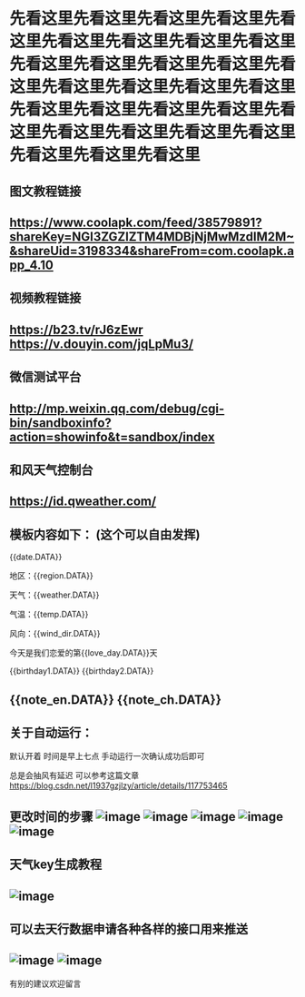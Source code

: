 # 先看这里先看这里先看这里先看这里先看这里先看这里先看这里先看这里先看这里先看这里先看这里先看这里先看这里先看这里先看这里先看这里先看这里先看这里先看这里先看这里先看这里先看这里先看这里先看这里先看这里先看这里先看这里先看这里先看这里先看这里

图文教程链接
----------------------------------------------------------------------------------------------------------------------------------
https://www.coolapk.com/feed/38579891?shareKey=NGI3ZGZlZTM4MDBjNjMwMzdlM2M~&shareUid=3198334&shareFrom=com.coolapk.app_4.10
----------------------------------------------------------------------------------------------------------------------------------
视频教程链接
----------------------------------------------------------------------------------------------------------------------------------
https://b23.tv/rJ6zEwr
https://v.douyin.com/jqLpMu3/
----------------------------------------------------------------------------------------------------------------------------------
微信测试平台
----------------------------------------------------------------------------------------------------------------------------------
http://mp.weixin.qq.com/debug/cgi-bin/sandboxinfo?action=showinfo&t=sandbox/index
----------------------------------------------------------------------------------------------------------------------------------
和风天气控制台
----------------------------------------------------------------------------------------------------------------------------------
https://id.qweather.com/
----------------------------------------------------------------------------------------------------------------------------------
模板内容如下：
(这个可以自由发挥)
----------------------------------------------------------------------------------------------------------------------------------
{{date.DATA}} 

地区：{{region.DATA}} 

天气：{{weather.DATA}} 

气温：{{temp.DATA}} 

风向：{{wind_dir.DATA}} 

今天是我们恋爱的第{{love_day.DATA}}天 

{{birthday1.DATA}} 
{{birthday2.DATA}}

{{note_en.DATA}} 
{{note_ch.DATA}}
--------------------------------------------------------------------------------------------------------------------------------
关于自动运行：
----------------------------------------------------------------------------------------------------------------------------------
默认开着 时间是早上七点 手动运行一次确认成功后即可

总是会抽风有延迟 可以参考这篇文章 https://blog.csdn.net/l1937gzjlzy/article/details/117753465

更改时间的步骤
![image](https://raw.githubusercontent.com/limoest/daily_reminder/main/others/a.png)
![image](https://raw.githubusercontent.com/limoest/daily_reminder/main/others/b.png)
![image](https://raw.githubusercontent.com/limoest/daily_reminder/main/others/c.png)
![image](https://raw.githubusercontent.com/limoest/daily_reminder/main/others/d.png)
![image](https://raw.githubusercontent.com/limoest/daily_reminder/main/others/e.png)
--------------------------------------------------------------------------------------------------------------------------------
天气key生成教程
----------------------------------------------------------------------------------------------------------------------------------
![image](https://raw.githubusercontent.com/limoest/daily_reminder/main/others/%E5%92%8C%E9%A3%8E%E5%A4%A9%E6%B0%94key%E7%94%9F%E6%88%90.png)
--------------------------------------------------------------------------------------------------------------------------------
可以去天行数据申请各种各样的接口用来推送  
----------------------------------------------------------------------------------------------------------------------------------
![image](https://raw.githubusercontent.com/limoest/daily_reminder/main/others/Snipaste_2022-08-24_12-13-19.png)
![image](https://raw.githubusercontent.com/limoest/daily_reminder/main/others/Snipaste.png)
--------------------------------------------------------------------------------------------------------------------------------
有别的建议欢迎留言
